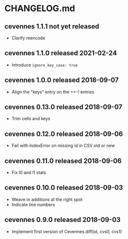 
# CHANGELOG.md


## cevennes 1.1.1  not yet released

- Clarify reencode


## cevennes 1.1.0  released 2021-02-24

- Introduce `ignore_key_case: true`


## cevennes 1.0.0  released 2018-09-07

- Align the "keys" entry on the =+-! entries


## cevennes 0.13.0  released 2018-09-07

- Trim cells and keys


## cevennes 0.12.0  released 2018-09-06

- Fail with IndexError on missing id in CSV old or new


## cevennes 0.11.0  released 2018-09-06

- Fix l0 and l1 stats


## cevennes 0.10.0  released 2018-09-03

- Weave in additions at the right spot
- Indicate line numbers


## cevennes 0.9.0  released 2018-09-03

- Implement first version of Cevennes.diff(id, cvs0, cvs1)

